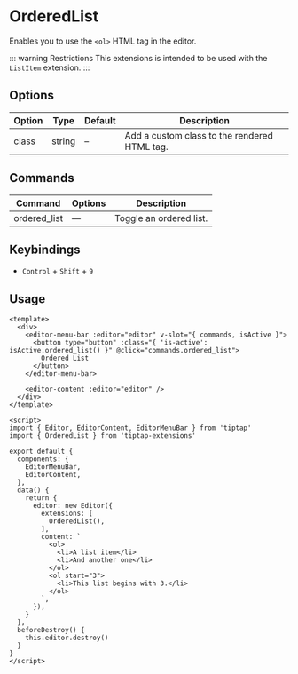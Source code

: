 # OrderedList
Enables you to use the `<ol>` HTML tag in the editor.

::: warning Restrictions
This extensions is intended to be used with the `ListItem` extension.
:::

## Options
| Option | Type | Default | Description |
| ------ | ---- | ------- | ----------- |
| class | string | – | Add a custom class to the rendered HTML tag. |

## Commands
| Command | Options | Description |
| ------ | ---- | ---------------- |
| ordered_list | — | Toggle an ordered list. |

## Keybindings
* `Control` + `Shift` + `9`

## Usage
```markup
<template>
  <div>
    <editor-menu-bar :editor="editor" v-slot="{ commands, isActive }">
      <button type="button" :class="{ 'is-active': isActive.ordered_list() }" @click="commands.ordered_list">
        Ordered List
      </button>
    </editor-menu-bar>

    <editor-content :editor="editor" />
  </div>
</template>

<script>
import { Editor, EditorContent, EditorMenuBar } from 'tiptap'
import { OrderedList } from 'tiptap-extensions'

export default {
  components: {
    EditorMenuBar,
    EditorContent,
  },
  data() {
    return {
      editor: new Editor({
        extensions: [
          OrderedList(),
        ],
        content: `
          <ol>
            <li>A list item</li>
            <li>And another one</li>
          </ol>
          <ol start="3">
            <li>This list begins with 3.</li>
          </ol>
        `,
      }),
    }
  },
  beforeDestroy() {
    this.editor.destroy()
  }
}
</script>
```